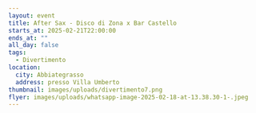 ```yaml
---
layout: event
title: After Sax - Disco di Zona x Bar Castello
starts_at: 2025-02-21T22:00:00
ends_at: ""
all_day: false
tags:
  - Divertimento
location:
  city: Abbiategrasso
  address: presso Villa Umberto
thumbnail: images/uploads/divertimento7.png
flyer: images/uploads/whatsapp-image-2025-02-18-at-13.38.30-1-.jpeg
---
```

